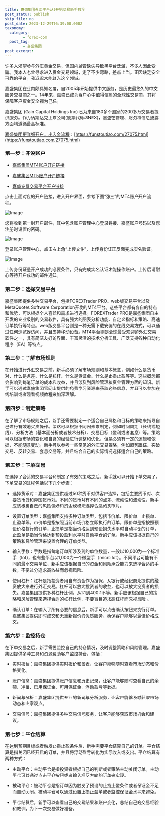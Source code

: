 ```yaml
---
title: 嘉盛集团外汇平台从0开始交易新手教程
post_status: publish
skip_file: no
post_date: 2023-12-29T06:39:00.000Z
taxonomy:
  category:
        - forex-com
  post_tag:
        - 嘉盛集团
post_excerpt: 
---
```

许多人渴望参与外汇黄金交易，但国内监管缺失导致黑平台泛滥，不少人因此受骗。我本人也曾寻求进入黄金交易领域，走了不少弯路，差点上当。正因缺乏安全可靠的平台，我迟迟未能踏入这个领域。

嘉盛集团在业内颇具知名度，自2005年开始提供中文服务，是历史最悠久的中文服务交易商之一。14年来，嘉盛已成为客户心中值得信赖的全球性交易商，其将保障客户资金安全视为己任。

嘉盛集团 (Gain Capital Holdings Inc) 已为来自180多个国家的200多万交易者提供服务。作为纳斯达克上市公司(股票代码:SNEX)，嘉盛在管理、财务和信息披露方面均遵循最高标准。

[嘉盛集团更详细开户，出入金流程](https://funstoutiao.com/27075.html)：[https://funstoutiao.com/27075.html](https://funstoutiao.com/27075.html)

### 第一步：开设账户

* [嘉盛集团MT4账户开户链接](https://s.ssgg.net/jsmt4)

* [嘉盛集团MT5账户开户链接](https://s.ssgg.net/jsmt5)

* [嘉盛专属交易平台开户链接](https://s.ssgg.net/js)

点击上面对应的开户链接，进入开户界面，参考下图“张三”的MT4账户开户流程。

![Image](https://prod-files-secure.s3.us-west-2.amazonaws.com/39ed1227-6d7d-4570-be36-9ccd4a2c4241/7a167aea-686b-400d-af59-4e18eb607a40/640.png?X-Amz-Algorithm=AWS4-HMAC-SHA256&X-Amz-Content-Sha256=UNSIGNED-PAYLOAD&X-Amz-Credential=ASIAZI2LB466TQDPPSTE%2F20250515%2Fus-west-2%2Fs3%2Faws4_request&X-Amz-Date=20250515T221311Z&X-Amz-Expires=3600&X-Amz-Security-Token=IQoJb3JpZ2luX2VjEH4aCXVzLXdlc3QtMiJHMEUCIB1W0pn1H%2B4MGcw6pCphxpRkIqNInTOuXavZFVNBLcibAiEA3ABRDZvdyjN7Bg5MABmRlXVHXNhBKfgPwN3WXiqkOo0q%2FwMINxAAGgw2Mzc0MjMxODM4MDUiDAwxR8b%2FocIaSL0EICrcA5cUtF4TuQIrEBpUpmIPg%2FNkiGD2Ck5TSD9yvdfPfr8jWsjIbfc4UXIW9Ce4rwbx%2F%2FjnxI5vQ%2BEWUSn4cqC2Ew8QDb2q9Z%2BlzqIsgmJP15%2FBH5VDLQyyxBemcWWbyXLVFbPtb6UMPsVz7RzQwe7SeHKP1Gdx%2B3q9K%2BBPBMSeo%2FLZnOM3gEgASAEE1mLjFGbrw%2FOxkHLhamWqntD3dn8Un%2B4%2FDe1OIhwSEuJTCmMUuHtK72fVWbq9QyoOUIL8nzl7SqKmF%2B8vf5jOKGoX4LLlBex3naEXalzmbHXrgbQidn3vTaa7yGJW%2F%2FbH1RMtt%2F4KrBNnwkURutuieHVSB0IYNbTzpSjycZmT4HUcBwA62hjw6%2BWg1gWAPFPTdk5AH3MSOjYzz%2FTBSQuG9YR11MwPnd7hgDn8c3V1%2F%2BsViNNNZ1dvylRnDxfarxIUza7mEOrYmrGawUAF%2FvD8BjknfBoGprodb1xzJa7y2NvixVVqrCO%2FExnnLL%2FL%2FNqkrGYBeVtea5o8zasX5vKNSChoxS5TtaUZBZA9EZmuS8Lo0WQuBv9gh0gKcI8h%2BOIahfUFS9jig2GJswOhOt%2BSNT4h6oQTIxq66Vo6j8GBNzanwWThdyDNif7BrIJJeuUZiRpVMNLImcEGOqUBN6cR%2FJBZ9GCqEYbcFwhrhEkc2QiM5gfHCNIuK4hgELbMgF9s60MeEEWv%2FaCagWhtMpCpYaVxOJWWWd9AjOPjsdeuSWzu6C018TEfkiR3fevPlCSwEbefRaRLIFswmKRllR9up5RESPTyw6pTNZKtgBG4U%2FwWFqJ7IxRkrfnGQsohkBE4KIOLJuMxstrGdem0jXK7fajg7qNN1byfEeCbgX%2F3Rb07&X-Amz-Signature=02c53e904ef159b6a00fa73c99e8ff035eb8721f21c2bb80dee4b14e2c5d2b18&X-Amz-SignedHeaders=host&x-id=GetObject)

您将收到第一封开户邮件，其中包含账户管理中心登录链接、嘉盛账户号码以及您注册时设置的密码。

![Image](https://prod-files-secure.s3.us-west-2.amazonaws.com/39ed1227-6d7d-4570-be36-9ccd4a2c4241/eaa1c6b3-2877-4284-a0e1-530e222c27fb/image.png?X-Amz-Algorithm=AWS4-HMAC-SHA256&X-Amz-Content-Sha256=UNSIGNED-PAYLOAD&X-Amz-Credential=ASIAZI2LB466TQDPPSTE%2F20250515%2Fus-west-2%2Fs3%2Faws4_request&X-Amz-Date=20250515T221311Z&X-Amz-Expires=3600&X-Amz-Security-Token=IQoJb3JpZ2luX2VjEH4aCXVzLXdlc3QtMiJHMEUCIB1W0pn1H%2B4MGcw6pCphxpRkIqNInTOuXavZFVNBLcibAiEA3ABRDZvdyjN7Bg5MABmRlXVHXNhBKfgPwN3WXiqkOo0q%2FwMINxAAGgw2Mzc0MjMxODM4MDUiDAwxR8b%2FocIaSL0EICrcA5cUtF4TuQIrEBpUpmIPg%2FNkiGD2Ck5TSD9yvdfPfr8jWsjIbfc4UXIW9Ce4rwbx%2F%2FjnxI5vQ%2BEWUSn4cqC2Ew8QDb2q9Z%2BlzqIsgmJP15%2FBH5VDLQyyxBemcWWbyXLVFbPtb6UMPsVz7RzQwe7SeHKP1Gdx%2B3q9K%2BBPBMSeo%2FLZnOM3gEgASAEE1mLjFGbrw%2FOxkHLhamWqntD3dn8Un%2B4%2FDe1OIhwSEuJTCmMUuHtK72fVWbq9QyoOUIL8nzl7SqKmF%2B8vf5jOKGoX4LLlBex3naEXalzmbHXrgbQidn3vTaa7yGJW%2F%2FbH1RMtt%2F4KrBNnwkURutuieHVSB0IYNbTzpSjycZmT4HUcBwA62hjw6%2BWg1gWAPFPTdk5AH3MSOjYzz%2FTBSQuG9YR11MwPnd7hgDn8c3V1%2F%2BsViNNNZ1dvylRnDxfarxIUza7mEOrYmrGawUAF%2FvD8BjknfBoGprodb1xzJa7y2NvixVVqrCO%2FExnnLL%2FL%2FNqkrGYBeVtea5o8zasX5vKNSChoxS5TtaUZBZA9EZmuS8Lo0WQuBv9gh0gKcI8h%2BOIahfUFS9jig2GJswOhOt%2BSNT4h6oQTIxq66Vo6j8GBNzanwWThdyDNif7BrIJJeuUZiRpVMNLImcEGOqUBN6cR%2FJBZ9GCqEYbcFwhrhEkc2QiM5gfHCNIuK4hgELbMgF9s60MeEEWv%2FaCagWhtMpCpYaVxOJWWWd9AjOPjsdeuSWzu6C018TEfkiR3fevPlCSwEbefRaRLIFswmKRllR9up5RESPTyw6pTNZKtgBG4U%2FwWFqJ7IxRkrfnGQsohkBE4KIOLJuMxstrGdem0jXK7fajg7qNN1byfEeCbgX%2F3Rb07&X-Amz-Signature=fa9d3ecf477e34b1101c1178a87953a1b811f17f99d88a527a160d1c31832f2b&X-Amz-SignedHeaders=host&x-id=GetObject)

登录账户管理中心，点击右上角“上传文件”，上传身份证正反面完成实名验证。

![Image](https://prod-files-secure.s3.us-west-2.amazonaws.com/39ed1227-6d7d-4570-be36-9ccd4a2c4241/54090639-09fc-46b4-a135-e0289f707147/image.png?X-Amz-Algorithm=AWS4-HMAC-SHA256&X-Amz-Content-Sha256=UNSIGNED-PAYLOAD&X-Amz-Credential=ASIAZI2LB466TQDPPSTE%2F20250515%2Fus-west-2%2Fs3%2Faws4_request&X-Amz-Date=20250515T221311Z&X-Amz-Expires=3600&X-Amz-Security-Token=IQoJb3JpZ2luX2VjEH4aCXVzLXdlc3QtMiJHMEUCIB1W0pn1H%2B4MGcw6pCphxpRkIqNInTOuXavZFVNBLcibAiEA3ABRDZvdyjN7Bg5MABmRlXVHXNhBKfgPwN3WXiqkOo0q%2FwMINxAAGgw2Mzc0MjMxODM4MDUiDAwxR8b%2FocIaSL0EICrcA5cUtF4TuQIrEBpUpmIPg%2FNkiGD2Ck5TSD9yvdfPfr8jWsjIbfc4UXIW9Ce4rwbx%2F%2FjnxI5vQ%2BEWUSn4cqC2Ew8QDb2q9Z%2BlzqIsgmJP15%2FBH5VDLQyyxBemcWWbyXLVFbPtb6UMPsVz7RzQwe7SeHKP1Gdx%2B3q9K%2BBPBMSeo%2FLZnOM3gEgASAEE1mLjFGbrw%2FOxkHLhamWqntD3dn8Un%2B4%2FDe1OIhwSEuJTCmMUuHtK72fVWbq9QyoOUIL8nzl7SqKmF%2B8vf5jOKGoX4LLlBex3naEXalzmbHXrgbQidn3vTaa7yGJW%2F%2FbH1RMtt%2F4KrBNnwkURutuieHVSB0IYNbTzpSjycZmT4HUcBwA62hjw6%2BWg1gWAPFPTdk5AH3MSOjYzz%2FTBSQuG9YR11MwPnd7hgDn8c3V1%2F%2BsViNNNZ1dvylRnDxfarxIUza7mEOrYmrGawUAF%2FvD8BjknfBoGprodb1xzJa7y2NvixVVqrCO%2FExnnLL%2FL%2FNqkrGYBeVtea5o8zasX5vKNSChoxS5TtaUZBZA9EZmuS8Lo0WQuBv9gh0gKcI8h%2BOIahfUFS9jig2GJswOhOt%2BSNT4h6oQTIxq66Vo6j8GBNzanwWThdyDNif7BrIJJeuUZiRpVMNLImcEGOqUBN6cR%2FJBZ9GCqEYbcFwhrhEkc2QiM5gfHCNIuK4hgELbMgF9s60MeEEWv%2FaCagWhtMpCpYaVxOJWWWd9AjOPjsdeuSWzu6C018TEfkiR3fevPlCSwEbefRaRLIFswmKRllR9up5RESPTyw6pTNZKtgBG4U%2FwWFqJ7IxRkrfnGQsohkBE4KIOLJuMxstrGdem0jXK7fajg7qNN1byfEeCbgX%2F3Rb07&X-Amz-Signature=13f21e16500da623ba3eb4e35ce66092519ea010553b663960df7827531cc0b7&X-Amz-SignedHeaders=host&x-id=GetObject)

上传身份证是开户成功的必要条件，只有完成实名认证才能操作账户。上传后请耐心等待开户成功的邮件通知。

### 第二步：选择交易平台

嘉盛集团提供多种交易平台，包括FOREXTrader PRO、web版交易平台以及MetaQuotes Software Corporation开发的MT4平台。这些平台都有各自的特点和优势，可以根据个人喜好和需求进行选择。FOREXTrader PRO是嘉盛集团自主开发的专业级别的交易软件，具有强大的图表分析功能、自定义指标和策略、高速订单执行等特点。web版交易平台则是一种无需下载安装的在线交易方式，可以通过任何浏览器访问，并且支持移动设备。MT4平台则是全球最受欢迎的外汇交易软件之一，具有简洁友好的界面、丰富灵活的技术分析工具、广泛支持各种自动化程序（EA）等特点。

### 第三步：了解市场规则

在开始进行外汇交易之前，新手必须了解市场规则和基本概念，例如什么是货币对、什么是点差、什么是杠杆、什么是保证金、什么是止损止盈等等。这些概念都会影响到每笔订单的成本和收益，并且涉及到风险管理和资金管理方面的知识。新手可以通过嘉盛集团官网上提供的免费学习资源来获取这些信息，并且可以参加在线培训或者观看视频教程来加深理解。

### 第四步：制定策略

在了解了市场规则之后，新手还需要制定一个适合自己风格和目标的策略来指导自己进行有效地买卖操作。策略可以根据不同因素来制定，例如时间周期（长线或短线）、分析方法（基本面分析或者技术分析）、交易目标（盈利或者套息）等。策略可以根据市场的变化和自身的经验进行调整和优化，但是必须有一定的逻辑和依据，不能随意变动。新手可以参考一些常见的外汇交易策略，例如趋势跟踪、突破交易、反转交易、套息交易等，并且结合自己的实际情况选择适合自己的策略。

### 第五步：下单交易

在选择了合适的交易平台和制定了有效的策略之后，新手就可以开始下单交易了。下单交易的过程包括以下几个步骤：

* 选择货币对：嘉盛集团提供超过50种货币对供客户选择，包括主要货币对、次要货币对和异国货币对。不同的货币对有不同的点差、流动性和波动性，新手应该根据自己的风险偏好和资金规模来选择合适的货币对。

* 设置订单类型：嘉盛集团支持多种订单类型，包括市价单、限价单、止损单、止盈单等。市价单是指按照当前市场价格立即执行的订单，限价单是指按照预设价格执行的订单，止损单是指当价格达到预设损失水平时自动平仓的订单，止盈单是指当价格达到预设盈利水平时自动平仓的订单。新手应该根据自己的策略和风险管理来设置合理的订单类型。

* 输入手数：手数是指每笔订单所涉及到的单位数量，一般以10,000为一个标准手（lot），也有些平台以1,000为一个微型手（micro lot）。不同平台可能有不同的最小交易单位，新手应该根据自己的资金和风险承受能力来选择合适的手数，不要过分追求高收益而忽视风险。

* 使用杠杆：杠杆是指投资者用自有资金作为担保，从银行或经纪商处提供的融资放大来进行外汇交易。杠杆可以放大投资者的收益，也可以放大投资者的损失。嘉盛集团提供多种杠杆比例，从1:1到400:1不等。新手应该根据自己的策略和风险管理来选择合适的杠杆比例，不要盲目追求高杠杆而忽视风险 。

* 确认订单：在输入了所有必要的信息后，新手可以点击确认按钮来执行订单。嘉盛集团提供即时成交和无重新报价的优质服务，确保客户能够以最佳价格成交。

### 第六步：监控持仓

在下单交易之后，新手需要监控自己的持仓情况，及时调整策略和风险管理。嘉盛集团提供多种工具和资源帮助客户监控持仓，包括：

* 实时报价：嘉盛集团提供实时报价和图表，让客户能够随时查看市场动态和价格变化。

* 账户信息：嘉盛集团提供账户信息和历史记录，让客户能够随时查看自己的余额、净值、已用保证金、可用保证金、浮动盈亏等数据。

* 新闻与分析：嘉盛集团提供专业的新闻与分析服务，让客户能够及时获取市场动态和专家观点。

* 交易信号：嘉盛集团提供多种交易信号服务，让客户能够获取市场机会和建议。

### 第七步：平仓结算

在达到预期目标或者触发止损止盈条件后，新手需要平仓结算自己的订单。平仓结算是指关闭已经开启的订单，并且将浮动盈亏转化为实际收入或支出。平仓结算有两种方式：

* 主动平仓：主动平仓是指投资者根据自己的判断或者策略主动关闭订单。主动平仓可以通过点击平仓按钮或者输入相反方向的订单来实现。

* 被动平仓：被动平仓是指订单因为触发了预设的止损止盈条件或者保证金不足而自动关闭。被动平仓可以通过设置止损止盈单或者监控保证金水平来避免。

* 平仓结算后，新手可以查看自己的交易结果和账户变化，总结自己的交易经验和教训，为下一次交易做好准备。